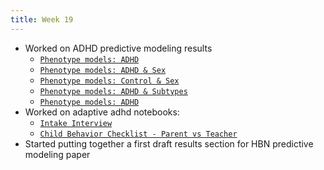 ```yaml
---
title: Week 19
---
```


* Worked on ADHD predictive modeling results
    * [`Phenotype models: ADHD`](phenotype_models_ADHD.html)
    * [`Phenotype models: ADHD & Sex`](phenotype_models_ADHD-Sex.html)
    * [`Phenotype models: Control & Sex`](phenotype_models_No-Diagnosis-Sex.html)
    * [`Phenotype models: ADHD & Subtypes`](phenotype_models_ADHD-subtypes.html)
    * [`Phenotype models: ADHD`](phenotype_models_ADHD.html)
* Worked on adaptive adhd notebooks:
    * [`Intake Interview`](intake-interview-adhd.html)
    * [`Child Behavior Checklist - Parent vs Teacher`](Child-Behavior-Checklist.html)
* Started putting together a first draft results section for HBN predictive modeling paper